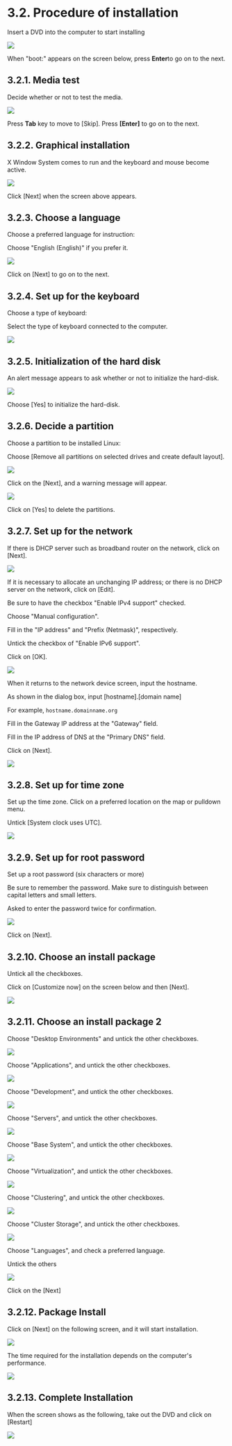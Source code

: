 # 3.2. Procedure of installation

Insert a DVD into the computer to start installing

![](../../.gitbook/assets/os01.png)

When "boot:" appears on the screen below, press **Enter**to go on to the next.

## 3.2.1. Media test <a id="3-2-1-media-test"></a>

Decide whether or not to test the media.

![](../../.gitbook/assets/os02%20%281%29.png)

Press **Tab** key to move to \[Skip\]. Press **\[Enter\]** to go on to the next.

## 3.2.2. Graphical installation <a id="3-2-2-graphical-installation"></a>

X Window System comes to run and the keyboard and mouse become active.

![](../../.gitbook/assets/os03%20%281%29.png)

Click \[Next\] when the screen above appears.

## 3.2.3. Choose a language <a id="3-2-3-choose-a-language"></a>

Choose a preferred language for instruction:

Choose "English \(English\)" if you prefer it.

![](../../.gitbook/assets/os04.png)

Click on \[Next\] to go on to the next.

## 3.2.4. Set up for the keyboard <a id="3-2-4-set-up-for-the-keyboard"></a>

Choose a type of keyboard:

Select the type of keyboard connected to the computer.

![](../../.gitbook/assets/os05%20%281%29.png)

## 3.2.5. Initialization of the hard disk <a id="3-2-5-initialization-of-the-hard-disk"></a>

An alert message appears to ask whether or not to initialize the hard-disk.

![](../../.gitbook/assets/os06.png)

Choose \[Yes\] to initialize the hard-disk.

## 3.2.6. Decide a partition <a id="3-2-6-decide-a-partition"></a>

Choose a partition to be installed Linux:

Choose \[Remove all partitions on selected drives and create default layout\].

![](../../.gitbook/assets/os07.png)

Click on the \[Next\], and a warning message will appear.

![](../../.gitbook/assets/os08.png)

Click on \[Yes\] to delete the partitions.

## 3.2.7. Set up for the network <a id="3-2-7-set-up-for-the-network"></a>

If there is DHCP server such as broadband router on the network, click on \[Next\].

![](../../.gitbook/assets/os09.png)

If it is necessary to allocate an unchanging IP address; or there is no DHCP server on the network, click on \[Edit\].

Be sure to have the checkbox "Enable IPv4 support" checked.

Choose "Manual configuration".

Fill in the "IP address" and "Prefix \(Netmask\)", respectively.

Untick the checkbox of "Enable IPv6 support".

Click on \[OK\].

![](../../.gitbook/assets/os17.png)

When it returns to the network device screen, input the hostname.

As shown in the dialog box, input \[hostname\].\[domain name\]

For example, `hostname.domainname.org`

Fill in the Gateway IP address at the "Gateway" field.

Fill in the IP address of DNS at the "Primary DNS" field.

Click on \[Next\].

![](../../.gitbook/assets/os18%20%281%29.png)

## 3.2.8. Set up for time zone <a id="3-2-8-set-up-for-time-zone"></a>

Set up the time zone. Click on a preferred location on the map or pulldown menu.

Untick \[System clock uses UTC\].

![](../../.gitbook/assets/os10%20%281%29.png)

## 3.2.9. Set up for root password <a id="3-2-9-set-up-for-root-password"></a>

Set up a root password \(six characters or more\)

Be sure to remember the password. Make sure to distinguish between capital letters and small letters.

Asked to enter the password twice for confirmation.

![](../../.gitbook/assets/os11.png)

Click on \[Next\].

## 3.2.10. Choose an install package <a id="3-2-10-choose-an-install-package"></a>

Untick all the checkboxes.

Click on \[Customize now\] on the screen below and then \[Next\].

![](../../.gitbook/assets/os12.png)

## 3.2.11. Choose an install package 2 <a id="3-2-11-choose-an-install-package-2"></a>

Choose "Desktop Environments" and untick the other checkboxes.

![](../../.gitbook/assets/os13%20%281%29.png)

Choose "Applications", and untick the other checkboxes.

![](../../.gitbook/assets/os20%20%281%29.png)

Choose "Development", and untick the other checkboxes.

![](../../.gitbook/assets/os21.png)

Choose "Servers", and untick the other checkboxes.

![](../../.gitbook/assets/os22.png)

Choose "Base System", and untick the other checkboxes.

![](../../.gitbook/assets/os23%20%281%29.png)

Choose "Virtualization", and untick the other checkboxes.

![](../../.gitbook/assets/os24%20%281%29.png)

Choose "Clustering", and untick the other checkboxes.

![](../../.gitbook/assets/os25.png)

Choose "Cluster Storage", and untick the other checkboxes.

![](../../.gitbook/assets/os26%20%281%29.png)

Choose "Languages", and check a preferred language.

Untick the others

![](../../.gitbook/assets/os27.png)

Click on the \[Next\]

## 3.2.12. Package Install <a id="3-2-12-package-install"></a>

Click on \[Next\] on the following screen, and it will start installation.

![](../../.gitbook/assets/os14%20%281%29.png)

The time required for the installation depends on the computer's performance.

![](../../.gitbook/assets/os15%20%281%29.png)

## 3.2.13. Complete Installation <a id="3-2-13-complete-installation"></a>

When the screen shows as the following, take out the DVD and click on \[Restart\]

![](../../.gitbook/assets/os16%20%281%29.png)

